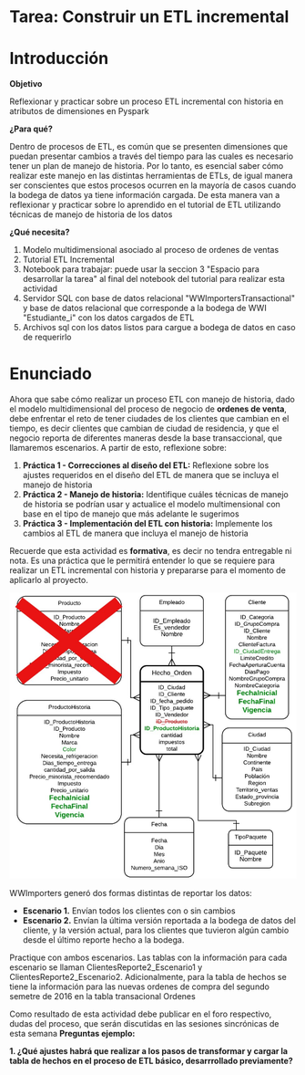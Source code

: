 # Tarea: Construir un ETL incremental

# Introducción

**Objetivo**

Reflexionar y practicar sobre un proceso ETL incremental con historia en atributos de dimensiones en Pyspark

**¿Para qué?**

Dentro  de  procesos  de  ETL,  es común  que se  presenten  dimensiones que puedan  presentar cambios a través del tiempo para las cuales es necesario tener un plan de manejo de historia. Por lo tanto, es esencial saber cómo realizar este manejo en las distintas herramientas de ETLs, de igual manera ser conscientes que estos procesos ocurren en la mayoría de casos cuando la bodega de datos ya tiene información cargada. De esta manera van a reflexionar y practicar sobre lo aprendido en el tutorial de ETL utilizando técnicas de manejo de historia de los datos

**¿Qué necesita?**

1. Modelo multidimensional asociado al proceso de ordenes de ventas
2. Tutorial ETL Incremental 
3. Notebook para trabajar: puede usar la seccion 3 "Espacio para desarrollar la tarea" al final del notebook del tutorial para realizar esta actividad
5. Servidor SQL con base de datos relacional "WWImportersTransactional" y base de datos relacional que corresponde a la bodega de WWI "Estudiante_i" con los datos cargados de ETL
6. Archivos sql con los datos listos para cargue a bodega de datos en caso de requerirlo

# Enunciado
Ahora que sabe cómo realizar un proceso ETL con manejo de historia, dado el modelo multidimensional del proceso de negocio de **ordenes de venta**, debe enfrentar el reto de tener ciudades de los clientes que cambian en el tiempo, es decir clientes que cambian de ciudad de residencia, y que el negocio reporta de  diferentes maneras desde la base transaccional, que llamaremos escenarios. A partir de esto, reflexione sobre:
1. **Práctica 1 - Correcciones al diseño del ETL:** Reflexione sobre los ajustes requeridos en el diseño del ETL de manera que se incluya el manejo de historia 
2. **Práctica 2 - Manejo de historia:** Identifique cuáles técnicas de manejo de historia se podrían usar y actualice el modelo multimensional con base en el tipo de manejo que más adelante le sugerimos
3. **Práctica 3 - Implementación del ETL con historia:** Implemente los cambios al ETL de manera que incluya el manejo de historia

Recuerde que esta actividad es **formativa**, es decir no tendra entregable ni nota. Es una práctica que le permitirá entender lo que se requiere para realizar un ETL incremental con historia y prepararse para el momento de aplicarlo al proyecto. 

![](Img/ModeloHistoriaTarea.jpg)

WWImporters generó dos formas distintas de reportar los datos:
- **Escenario 1.** Envían todos los clientes con o sin cambios
- **Escenario 2.** Envían la última versión reportada a la bodega de datos del cliente, y la versión actual, para los clientes que tuvieron algún cambio desde el último reporte hecho a la bodega.

Practique con ambos escenarios. Las tablas con la información para cada escenario se llaman ClientesReporte2_Escenario1 y ClientesReporte2_Escenario2. Adicionalmente, para la tabla de hechos se tiene la información para las nuevas ordenes de compra del segundo semetre de 2016 en la tabla transacional Ordenes

Como resultado de esta actividad debe publicar en el foro respectivo, dudas del proceso, que serán discutidas en las sesiones sincrónicas de esta semana
**Preguntas ejemplo:**

**1. ¿Qué ajustes habrá que realizar a los pasos de transformar y cargar la tabla de hechos en el proceso de ETL básico, desarrrollado previamente?** 
